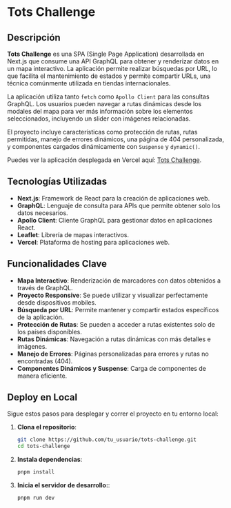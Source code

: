 # Tots Challenge

## Descripción

**Tots Challenge** es una SPA (Single Page Application) desarrollada en Next.js que consume una API GraphQL para obtener y renderizar datos en un mapa interactivo. La aplicación permite realizar búsquedas por URL, lo que facilita el mantenimiento de estados y permite compartir URLs, una técnica comúnmente utilizada en tiendas internacionales.

La aplicación utiliza tanto `fetch` como `Apollo Client` para las consultas GraphQL. Los usuarios pueden navegar a rutas dinámicas desde los modales del mapa para ver más información sobre los elementos seleccionados, incluyendo un slider con imágenes relacionadas.

El proyecto incluye características como protección de rutas, rutas permitidas, manejo de errores dinámicos, una página de 404 personalizada, y componentes cargados dinámicamente con `Suspense` y `dynamic()`.

Puedes ver la aplicación desplegada en Vercel aquí: [Tots Challenge](https://tots-challenge-lisboa.vercel.app/).

## Tecnologías Utilizadas

- **Next.js**: Framework de React para la creación de aplicaciones web.
- **GraphQL**: Lenguaje de consulta para APIs que permite obtener solo los datos necesarios.
- **Apollo Client**: Cliente GraphQL para gestionar datos en aplicaciones React.
- **Leaflet**: Librería de mapas interactivos.
- **Vercel**: Plataforma de hosting para aplicaciones web.

## Funcionalidades Clave

- **Mapa Interactivo**: Renderización de marcadores con datos obtenidos a través de GraphQL.
- **Proyecto Responsive**: Se puede utilizar y visualizar perfectamente desde dispositivos mobiles.
- **Búsqueda por URL**: Permite mantener y compartir estados específicos de la aplicación.
- **Protección de Rutas**: Se pueden a acceder a rutas existentes solo de los países disponibles.
- **Rutas Dinámicas**: Navegación a rutas dinámicas con más detalles e imágenes.
- **Manejo de Errores**: Páginas personalizadas para errores y rutas no encontradas (404).
- **Componentes Dinámicos y Suspense**: Carga de componentes de manera eficiente.

## Deploy en Local

Sigue estos pasos para desplegar y correr el proyecto en tu entorno local:

1. **Clona el repositorio**:

   ```bash
   git clone https://github.com/tu_usuario/tots-challenge.git
   cd tots-challenge

1. **Instala dependencias**:

   ```bash
   pnpm install

1. **Inicia el servidor de desarrollo:**:

   ```bash
   pnpm run dev
